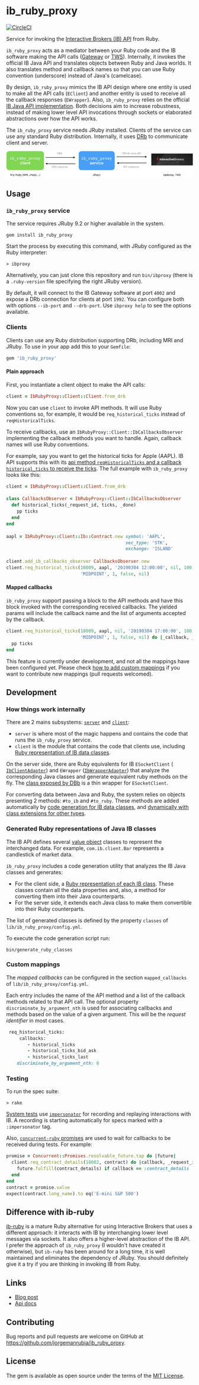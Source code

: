 # ib_ruby_proxy

[![CircleCI](https://circleci.com/gh/jorgemanrubia/ib_ruby_proxy.svg?style=svg)](https://circleci.com/gh/jorgemanrubia/ib_ruby_proxy)

Service for invoking the [Interactive Brokers (IB) API](https://www.interactivebrokers.com/en/index.php?f=5041) from Ruby.

`ib_ruby_proxy` acts as a mediator between your Ruby code and the IB software making the API calls ([Gateway](https://www.interactivebrokers.com/en/index.php?f=16457) or [TWS](https://www.interactivebrokers.com/en/index.php?f=16457)). Internally, it invokes the official IB Java API and translates objects between Ruby and Java worlds. It also translates method and callback names so that you can use Ruby convention (underscore) instead of Java's (camelcase).

By design, `ib_ruby_proxy` mimics the IB API design where one entity is used to make all the API calls (`EClient`) and another entity is used to receive all the callback responses (`EWrapper`). Also, `ib_ruby_proxy` relies on the official [IB Java API implementation](https://interactivebrokers.github.io). Both decisions aim to increase robustness, instead of making lower level API invocations through sockets or elaborated abstractions over how the API works.

The `ib_ruby_proxy` service needs JRuby installed. Clients of the service can use any standard Ruby distribution. Internally, it uses [DRb](https://ruby-doc.org/stdlib-2.6.3/libdoc/drb/rdoc/DRb.html) to communicate client and server.

![ib_ruby_proxy architecture](docs/images/architecture.png)

## Usage

### `ib_ruby_proxy` service

The service requires JRuby 9.2 or higher available in the system.

```
gem install ib_ruby_proxy
```

Start the process by executing this command, with JRuby configured as the Ruby interpreter:

```
> ibproxy
```

Alternatively, you can just clone this repository and run `bin/ibproxy` (there is a `.ruby-version` file specifying the right JRuby version).

By default, it will connect to the IB Gateway software at port `4002` and expose a DRb connection for clients at port `1992`. You can configure both with options `--ib-port` and `--drb-port`. Use `ibproxy help` to see the options available.

### Clients

Clients can use any Ruby distribution supporting DRb, including MRI and JRuby. To use in your app add this to your `Gemfile`:

```ruby
gem 'ib_ruby_proxy'
```

#### Plain approach

First, you instantiate a client object to make the API calls:

```ruby
client = IbRubyProxy::Client::Client.from_drb
```

Now you can use `client` to invoke API methods. It will use Ruby conventions so, for example, it would be `req_historical_ticks` instead of `reqHistoricalTicks`.

To receive callbacks, use an `IbRubyProxy::Client::IbCallbacksObserver` implementing the callback methods you want to handle. Again, callback names will use Ruby conventions.

For example, say you want to get the historical ticks for Apple (AAPL). IB API supports this with its [api method `reqHistoricalTicks` and a callback `historical_ticks` to receive the ticks](https://interactivebrokers.github.io/tws-api/historical_time_and_sales.html). The full example with `ib_ruby_proxy` looks like this:

```ruby
client = IbRubyProxy::Client::Client.from_drb

class CallbacksObserver < IbRubyProxy::Client::IbCallbacksObserver
  def historical_ticks(_request_id, ticks, _done)
    pp ticks
  end
end

aapl = IbRubyProxy::Client::Ib::Contract.new symbol: 'AAPL',
                                             sec_type: 'STK',
                                             exchange: 'ISLAND'

client.add_ib_callbacks_observer CallbacksObserver.new
client.req_historical_ticks(18009, aapl, '20190304 12:00:00', nil, 100,
                            'MIDPOINT', 1, false, nil)
```



#### Mapped callbacks

`ib_ruby_proxy` support passing a block to the API methods and have this block invoked with the corresponding received callbacks. The yielded params will include the callback name and the list of arguments accepted by the callback.

```ruby
client.req_historical_ticks(18009, aapl, nil, '20190304 17:00:00', 100,
                            'MIDPOINT', 1, false, nil) do |_callback, _request_id, ticks, _done|
  pp ticks
end
```

This feature is currently under development, and not all the mappings have been configured yet. Please check [how to add custom mappings](#custom-mappings) if you want to contribute new mappings (pull requests welcomed).

## Development

### How things work internally

There are 2 mains subsystems: [`server`](https://github.com/jorgemanrubia/ib_ruby_proxy/tree/aa4875dbeac27eeae4f7e71825761b86cdcce342/lib/ib_ruby_proxy/server) and [`client`](https://github.com/jorgemanrubia/ib_ruby_proxy/tree/aa4875dbeac27eeae4f7e71825761b86cdcce342/lib/ib_ruby_proxy/client):

- `server` is where most of the magic happens and contains the code that runs the `ib_ruby_proxy` service.
- `client` is the module that contains the code that clients use, including [Ruby representation of IB data classes](https://github.com/jorgemanrubia/ib_ruby_proxy/tree/aa4875dbeac27eeae4f7e71825761b86cdcce342/lib/ib_ruby_proxy/client/ib).

On the server side, there are Ruby equivalents for IB `ESocketClient` ( [`IbClientAdapter`](https://github.com/jorgemanrubia/ib_ruby_proxy/blob/bf4dbba5bf21f0f7cc9b2754244b8af939ad8c8a/lib/ib_ruby_proxy/server/ib_client_adapter.rb)) and `EWrapper` ([`IbWrapperAdapter`](https://github.com/jorgemanrubia/ib_ruby_proxy/blob/3ef8db78cfa3483b1dd93e2ef2ad360f140104f9/lib/ib_ruby_proxy/server/ib_wrapper_adapter.rb)) that analyze the corresponding Java classes and generate equivalent ruby methods on the fly. The [class exposed by DBb](https://github.com/jorgemanrubia/ib_ruby_proxy/blob/aa4875dbeac27eeae4f7e71825761b86cdcce342/lib/ib_ruby_proxy/client/client.rb) is a thin wrapper for `ESocketClient`.

For converting data between Java and Ruby, the system relies on objects presenting 2 methods: `#to_ib` and `#to_ruby`. These methods are added automatically by [code generation for IB data classes](#generated-ruby-representations-of-java-ib-classes), and [dynamically with class extensions for other types](https://github.com/jorgemanrubia/ib_ruby_proxy/tree/31e688ed7e34790e07d9361970a2a6c66c234463/lib/ib_ruby_proxy/server/ext).

### Generated Ruby representations of Java IB classes

The IB API defines several [value object](https://martinfowler.com/bliki/ValueObject.html) classes to represent the interchanged data. For example, `com.ib.client.Bar` represents a candlestick of market data.

`ib_ruby_proxy` includes a code generation utility that analyzes the IB Java classes and generates:

- For the client side, a [Ruby representation of each IB class](https://www.rubydoc.info/github/jorgemanrubia/ib_ruby_proxy/IbRubyProxy/Client/Ib). These classes contain all the data properties and, also, a method for converting them into their Java counterparts. 
- For the server side, it extends each Java class to make them convertible into their Ruby counterparts.

The list of generated classes is defined by the property `classes` of `lib/ib_ruby_proxy/config.yml`. 

To execute the code generation script run:

```
bin/generate_ruby_classes
```

### Custom mappings

The *mapped callbacks* can be configured in the section `mapped_callbacks` of `lib/ib_ruby_proxy/config.yml`.

Each entry includes the name of the API method and a list of the callback methods related to that API call. The optional property `discriminate_by_argument_nth` is used for associating callbacks and methods based on the value of a given argument. This will be the *request identifier* in most cases.

```ruby
 req_historical_ticks:
     callbacks:
        - historical_ticks
        - historical_ticks_bid_ask
        - historical_ticks_last
    discriminate_by_argument_nth: 0
```

### Testing

To run the spec suite:

```
> rake
```

[System tests](https://github.com/jorgemanrubia/ib_ruby_proxy/tree/master/spec/ib_ruby_proxy/system) use [`impersonator`](https://github.com/jorgemanrubia/impersonator) for recording and replaying interactions with IB. A recording is starting automatically for specs marked with a `:impersonator` tag.

Also, [`concurrent-ruby` promises](https://github.com/ruby-concurrency/concurrent-ruby#general-purpose-concurrency-abstractions) are used to wait for callbacks to be received during tests. For example:

```ruby
promise = Concurrent::Promises.resolvable_future.tap do |future|
  client.req_contract_details(18002, contract) do |callback, _request_id, contract_details|
    future.fulfill(contract_details) if callback == :contract_details
  end
end
contract = promise.value
expect(contract.long_name).to eq('E-mini S&P 500')
```

## Difference with ib-ruby

[ib-ruby](https://github.com/ib-ruby/ib-ruby) is a mature Ruby alternative for using Interactive Brokers that uses a different approach: it interacts with IB by interchanging lower level messages via sockets. It also offers a higher-level abstraction of the IB API. I prefer the approach of `ib_ruby_proxy` (I wouldn't have created it otherwise), but `ib-ruby` has been around for a long time, it is well maintained and eliminates the dependency of JRuby. You should definitely give it a try if you are thinking in invoking IB from Ruby.

## Links

- [Blog post](https://www.jorgemanrubia.com/2019/07/07/invoke_the_interactive_brokers_api_from_ruby/)
- [Api docs](https://www.rubydoc.info/github/jorgemanrubia/ib_ruby_proxy)

## Contributing

Bug reports and pull requests are welcome on GitHub at https://github.com/jorgemanrubia/ib_ruby_proxy.

## License

The gem is available as open source under the terms of the [MIT License](https://opensource.org/licenses/MIT).
